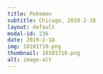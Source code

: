 ```yaml
---
title: Pokemon
subtitle: Chicago, 2019-2-18
layout: default
modal-id: 236
date: 2019-2-18
img: 10101710.png
thumbnail: 10101710.png
alt: image-alt
---
```

